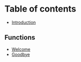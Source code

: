 # Table of contents

* [Introduction](README.md)

## Functions

* [Welcome](functions/welcome.md)
* [Goodbye](functions/goodbye.md)

